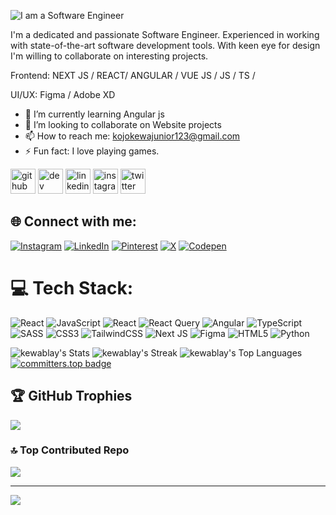 ![I am a Software Engineer](https://i.imghippo.com/files/jfv0r1727571592.png)

I'm a dedicated and passionate Software Engineer. Experienced in working with state-of-the-art  software development tools. With keen eye for design I'm willing to collaborate on interesting projects.

Frontend: NEXT JS / REACT/ ANGULAR / VUE JS / JS / TS / 

UI/UX: Figma / Adobe XD 

- 🌱 I’m currently learning Angular js 
- 👯 I’m looking to collaborate on Website projects 
- 📫 How to reach me: kojokewajunior123@gmail.com 
- ⚡ Fun fact: I love playing games. 


[<img src='https://cdn.jsdelivr.net/npm/simple-icons@3.0.1/icons/github.svg' alt='github' height='40'>](https://github.com/kewablay)  [<img src='https://cdn.jsdelivr.net/npm/simple-icons@3.0.1/icons/dev-dot-to.svg' alt='dev' height='40'>](https://dev.to/kewablay)  [<img src='https://cdn.jsdelivr.net/npm/simple-icons@3.0.1/icons/linkedin.svg' alt='linkedin' height='40'>](https://www.linkedin.com/in/kewablay/)  [<img src='https://cdn.jsdelivr.net/npm/simple-icons@3.0.1/icons/instagram.svg' alt='instagram' height='40'>](https://www.instagram.com/kewablay/)  [<img src='https://cdn.jsdelivr.net/npm/simple-icons@3.0.1/icons/twitter.svg' alt='twitter' height='40'>](https://twitter.com/kewablay)  

## 🌐 Connect with me:
[![Instagram](https://img.shields.io/badge/Instagram-%23E4405F.svg?logo=Instagram&logoColor=white)](https://instagram.com/kewablay) [![LinkedIn](https://img.shields.io/badge/LinkedIn-%230077B5.svg?logo=linkedin&logoColor=white)](https://linkedin.com/in/kewablay) [![Pinterest](https://img.shields.io/badge/Pinterest-%23E60023.svg?logo=Pinterest&logoColor=white)](https://pinterest.com/kewablay) [![X](https://img.shields.io/badge/X-black.svg?logo=X&logoColor=white)](https://x.com/kewablay) [![Codepen](https://img.shields.io/badge/Codepen-000000?style=for-the-badge&logo=codepen&logoColor=white)](https://codepen.io/kewablay) 


# 💻 Tech Stack:
![React](https://img.shields.io/badge/react-%2320232a.svg?style=for-the-badge&logo=react&logoColor=%2361DAFB) ![JavaScript](https://img.shields.io/badge/javascript-%23323330.svg?style=for-the-badge&logo=javascript&logoColor=%23F7DF1E) ![React](https://img.shields.io/badge/react-%2320232a.svg?style=for-the-badge&logo=react&logoColor=%2361DAFB) ![React Query](https://img.shields.io/badge/-React%20Query-FF4154?style=for-the-badge&logo=react%20query&logoColor=white) ![Angular](https://img.shields.io/badge/angular-%23DD0031.svg?style=for-the-badge&logo=angular&logoColor=white) ![TypeScript](https://img.shields.io/badge/typescript-%23007ACC.svg?style=for-the-badge&logo=typescript&logoColor=white) ![SASS](https://img.shields.io/badge/SASS-hotpink.svg?style=for-the-badge&logo=SASS&logoColor=white) ![CSS3](https://img.shields.io/badge/css3-%231572B6.svg?style=for-the-badge&logo=css3&logoColor=white) ![TailwindCSS](https://img.shields.io/badge/tailwindcss-%2338B2AC.svg?style=for-the-badge&logo=tailwind-css&logoColor=white) ![Next JS](https://img.shields.io/badge/Next-black?style=for-the-badge&logo=next.js&logoColor=white) ![Figma](https://img.shields.io/badge/figma-%23F24E1E.svg?style=for-the-badge&logo=figma&logoColor=white) ![HTML5](https://img.shields.io/badge/html5-%23E34F26.svg?style=for-the-badge&logo=html5&logoColor=white) ![Python](https://img.shields.io/badge/python-3670A0?style=for-the-badge&logo=python&logoColor=ffdd54)


![kewablay's Stats](https://github-readme-stats.vercel.app/api?username=kewablay&theme=algolia&show_icons=true&hide_border=true&count_private=true)
![kewablay's Streak](https://github-readme-streak-stats.herokuapp.com/?user=kewablay&theme=algolia&hide_border=true)
![kewablay's Top Languages](https://github-readme-stats.vercel.app/api/top-langs/?username=kewablay&theme=algolia&show_icons=true&hide_border=true&layout=compact)
[![committers.top badge](https://user-badge.committers.top/ghana/kewablay.svg)](https://user-badge.committers.top/ghana/kewablay)



## 🏆 GitHub Trophies
![](https://github-profile-trophy.vercel.app/?username=kewablay&theme=dark&no-frame=true&no-bg=true&margin-w=4)


### 🔝 Top Contributed Repo
![](https://github-contributor-stats.vercel.app/api?username=kewablay&limit=5&theme=github_dark_dimmed&combine_all_yearly_contributions=true)

---
[![](https://visitcount.itsvg.in/api?id=kewablay&icon=2&color=0)](https://visitcount.itsvg.in)






<!-- Proudly created with GPRM ( https://gprm.itsvg.in ) -->
